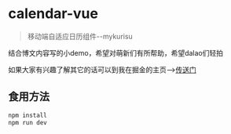 # calendar-vue

> 移动端自适应日历组件--mykurisu

结合博文内容写的小demo，希望对萌新们有所帮助，希望dalao们轻拍

如果大家有兴趣了解其它的话可以到我在掘金的主页-->[传送门](https://juejin.im/user/57ea9ad40e3dd9005838300d/posts)

## 食用方法
```bash
npm install
npm run dev
```
